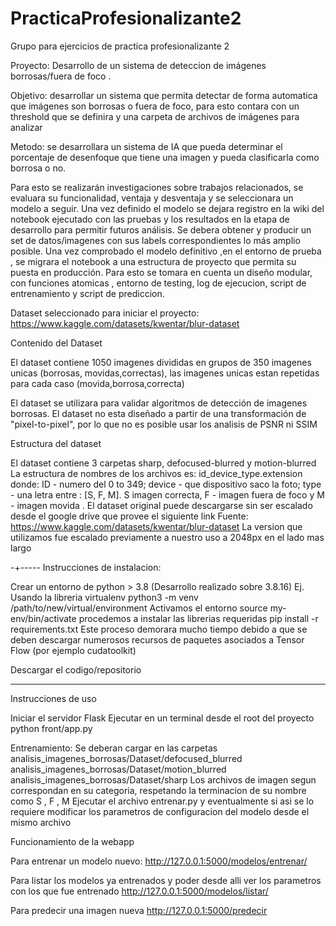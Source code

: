 # PracticaProfesionalizante2
Grupo para ejercicios de practica profesionalizante 2

Proyecto:
Desarrollo de un sistema de deteccion de imágenes borrosas/fuera de foco .

Objetivo: desarrollar un sistema que permita detectar de forma automatica que imágenes son borrosas o fuera de foco, para esto contara con un threshold que se definira y una carpeta de archivos de imágenes para analizar

Metodo: se desarrollara un sistema de IA que pueda determinar el porcentaje de desenfoque que tiene una imagen y pueda clasificarla como borrosa o no. 

Para esto se realizarán investigaciones sobre trabajos relacionados, se evaluara su funcionalidad, ventaja y desventaja y se seleccionara un modelo a seguir.
Una vez definido el modelo se dejara registro en la wiki del notebook ejecutado con las pruebas y los resultados en la etapa de desarrollo para permitir futuros análisis. 
Se debera obtener y producir un set de datos/imagenes con sus labels correspondientes lo más amplio posible.
Una vez comprobado el modelo definitivo ,en el entorno de prueba , se migrara el notebook a una estructura de proyecto que permita su puesta en producción. Para esto se tomara en cuenta un diseño modular, con funciones atomicas , entorno de testing,  log de ejecucion, script de entrenamiento y script de prediccion. 



Dataset seleccionado para iniciar el proyecto:
https://www.kaggle.com/datasets/kwentar/blur-dataset


Contenido del Dataset

El dataset contiene 1050 imagenes divididas en grupos de 350 imagenes unicas (borrosas, movidas,correctas), las imagenes unicas estan repetidas para cada caso (movida,borrosa,correcta)

El dataset se utilizara para validar algoritmos de detección de imagenes borrosas.
El dataset no esta diseñado a partir de una transformación de "pixel-to-pixel", por lo que no es posible usar los analisis de PSNR ni SSIM

Estructura del dataset

El dataset contiene 3 carpetas sharp, defocused-blurred y motion-blurred
La estructura de nombres de los archivos es: id_device_type.extension donde:
ID - numero del 0 to 349;
device - que dispositivo saco la foto;
type - una letra entre : [S, F, M]. S  imagen correcta, F - imagen fuera de foco y M - imagen movida .
El dataset original puede descargarse sin ser escalado desde el google drive que provee el siguiente link
Fuente: https://www.kaggle.com/datasets/kwentar/blur-dataset
La version que utilizamos fue escalado previamente a nuestro uso a 2048px en el lado mas largo



-+-----
Instrucciones de instalacion:

Crear un entorno de python > 3.8 (Desarrollo realizado sobre 3.8.16) 
Ej. Usando la libreria virtualenv 
python3 -m venv /path/to/new/virtual/environment
Activamos el entorno
source my-env/bin/activate
procedemos a instalar las librerias requeridas
pip install -r requirements.txt
Este proceso demorara mucho tiempo debido a que se deben descargar numerosos recursos de paquetes asociados a Tensor Flow (por ejemplo cudatoolkit)

Descargar el codigo/repositorio

------------
Instrucciones de uso

Iniciar el servidor Flask
Ejecutar en un terminal desde el root del proyecto python front/app.py


Entrenamiento:
Se deberan cargar en las carpetas
analisis_imagenes_borrosas/Dataset/defocused_blurred
analisis_imagenes_borrosas/Dataset/motion_blurred
analisis_imagenes_borrosas/Dataset/sharp
Los archivos de imagen segun correspondan en su categoria, respetando la terminacion de su nombre como S , F , M
Ejecutar el archivo entrenar.py y eventualmente si asi se lo requiere modificar los parametros de configuracion del modelo desde el mismo archivo

Funcionamiento de la webapp

Para entrenar un modelo nuevo:
http://127.0.0.1:5000/modelos/entrenar/

Para listar los modelos ya entrenados y poder desde alli ver los parametros con los que fue entrenado
http://127.0.0.1:5000/modelos/listar/

Para predecir una imagen nueva
http://127.0.0.1:5000/predecir



